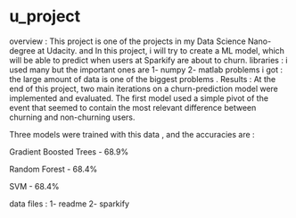 # u_project
overview :
This project is one of the projects in my Data Science Nano-degree at Udacity. and In this project, i will try to create a ML model, which will be able to predict when users at Sparkify are about to churn.
libraries :
i used many but the important ones are 
1- numpy 
2- matlab 
problems i got :
the large amount of data is one of the biggest problems .
Results :
At the end of this project, two main iterations on a churn-prediction model were implemented and evaluated. The first model used a simple pivot of the event that seemed to contain the most relevant difference between churning and non-churning users.

Three models were trained with this data , and the accuracies are :

Gradient Boosted Trees - 68.9%

Random Forest - 68.4%

SVM - 68.4%

data files :
1- readme
2- sparkify
